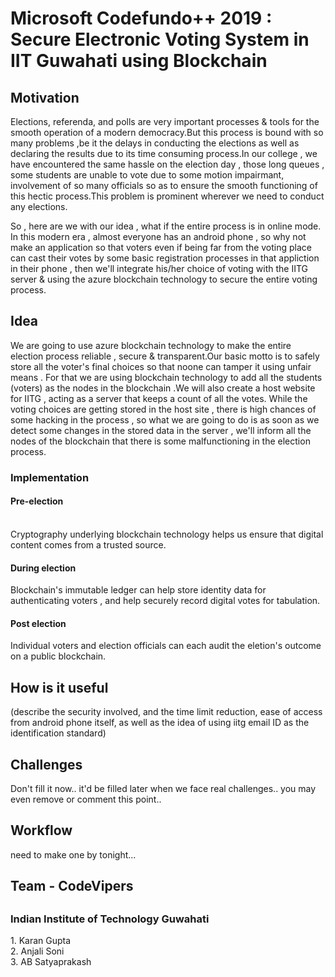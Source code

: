 <h1> Microsoft Codefundo++ 2019 : Secure Electronic Voting System in IIT Guwahati using Blockchain </h1>

<h2>Motivation</h2>
  Elections, referenda, and polls are very important processes & tools for the smooth operation of a modern democracy.But this process is bound with so many problems ,be it the delays in conducting the elections  as well as declaring the results due to its time consuming process.In our college  , we have encountered the same hassle on the election day , those long queues , some students are unable to vote due to some motion impairmant, involvement of so many officials so as to ensure the smooth functioning of this hectic process.This problem is prominent  wherever we need to conduct any elections.
  
  
  So , here are we with our idea , what if the entire process is in online mode. In this modern era , almost everyone has an android phone , so why not make an application so that voters even if being far from the voting place can cast their votes by some basic registration processes in that appliction in their phone , then we'll integrate his/her choice of voting  with the IITG server & using the azure blockchain technology to secure the entire voting process.


<h2>Idea</h2>
 
We are going to use azure blockchain technology to make the entire election process reliable , secure & transparent.Our basic motto is to safely store all the voter's final choices so that noone can tamper it using unfair means . For that we are using blockchain technology to add all the students (voters) as the nodes in the blockchain .We will also create a host website for IITG , acting as a server that keeps a count of all the votes. While the voting choices are getting stored in the host site , there is high chances of some hacking in the process , so what we are going to do is as soon as we detect some changes in the stored data in the server , we'll inform all the nodes of the blockchain that there is some malfunctioning in the election process.
<h3>Implementation</h3>
<h4>Pre-election</h4></br>
Cryptography underlying blockchain technology helps us ensure that digital content comes from a trusted source.
<h4>During election</h4>
Blockchain's immutable ledger can help store identity data for authenticating voters , and help securely record digital votes for tabulation.
<h4>Post election</h4>
Individual voters and election officials can each audit the eletion's outcome on a public blockchain.

<h2>How is it useful</h2>
(describe the security involved, and the time limit reduction, ease of access from android phone itself, as well as the idea of using iitg email ID as the identification standard)

<h2>Challenges</h2>
  Don't fill it now.. it'd be filled later when we face real challenges.. you may even remove or comment this point..
  
<h2>Workflow</h2>
need to make one by tonight... 

<h2>Team - CodeVipers<h2>
  <h3>Indian Institute of Technology Guwahati</h3>
  1. Karan Gupta</br>
  2. Anjali Soni</br>
  3. AB Satyaprakash</br>
  
  
  
  
  
  




